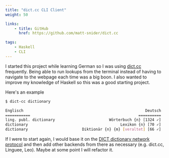 ```yaml
---
title: "dict.cc CLI Client"
weight: 50

links:
    - title: GitHub
      href: https://github.com/matt-snider/dict.cc

tags:
    - Haskell
    - CLI
---
```


I started this project while learning German so I was using [dict.cc][dict.cc] frequently. Being able to run lookups from the terminal instead of having to navigate to the webpage each time was a big boon. I also wanted to improve my knowledge of Haskell so this was a good starting project.

<!--more-->

Here's an example

```sh
$ dict-cc dictionary

Englisch                                                      Deutsch
===========                                                ==========
ling. publ. dictionary                        Wörterbuch {n} [1324 ✓]
dictionary                                         Lexikon {n} [70 ✓]
dictionary                        Diktionär {n} {m} [veraltet] [66 ✓]
```


If I were to start again, I would base it on the [DICT dictionary network protocol][dict-protocol-wk] and then add other backends from there as necessary (e.g. dict.cc, Linguee, Leo). Maybe at some point I will refactor it. 


[dict.cc]: https://www.dict.cc/
[dict-protocol-wk]: https://en.wikipedia.org/wiki/DICT

